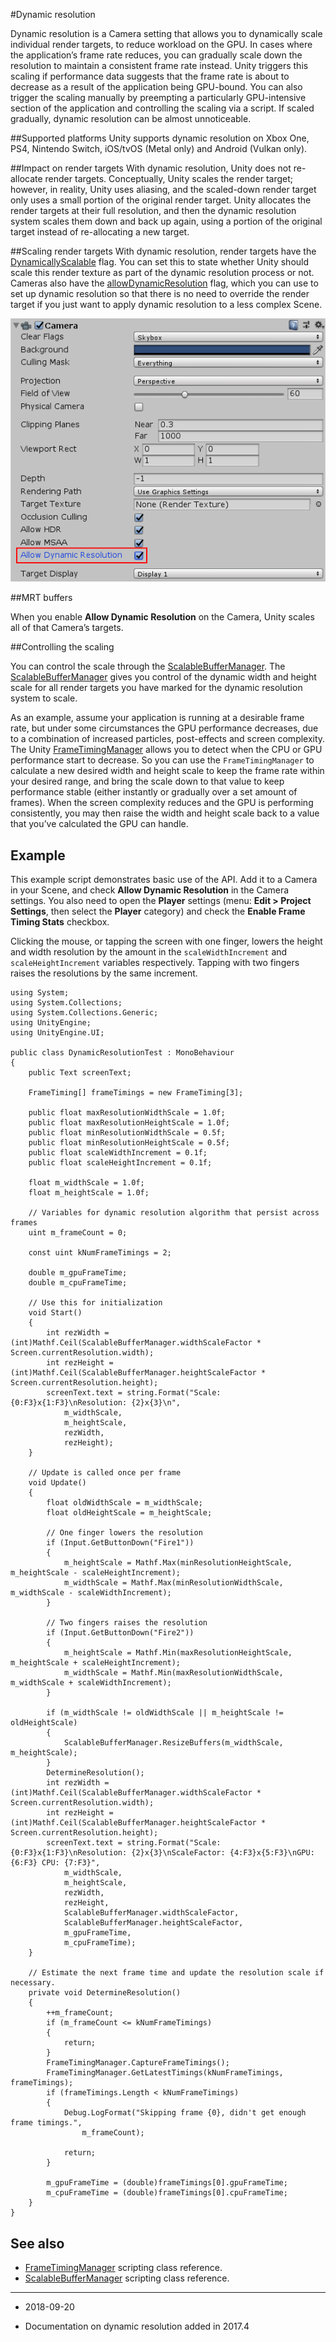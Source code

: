 #Dynamic resolution

Dynamic resolution is a Camera setting that allows you to dynamically scale individual render targets, to reduce workload on the GPU. In cases where the application’s frame rate reduces, you can gradually scale down the resolution to maintain a consistent frame rate instead. Unity triggers this scaling if performance data suggests that the frame rate is about to decrease as a result of the application being GPU-bound. You can also trigger the scaling manually by preempting a particularly GPU-intensive section of the application and controlling the scaling via a script. If scaled gradually, dynamic resolution can be almost unnoticeable.

##Supported platforms
Unity supports dynamic resolution on Xbox One, PS4, Nintendo Switch, iOS/tvOS (Metal only) and Android (Vulkan only).

##Impact on render targets
With dynamic resolution, Unity does not re-allocate render targets. Conceptually, Unity scales the render target; however, in reality, Unity uses aliasing, and the scaled-down render target only uses a small portion of the original render target. Unity allocates the render targets at their full resolution, and then the dynamic resolution system scales them down and back up again, using a portion of the original target instead of re-allocating a new target.

##Scaling render targets
With dynamic resolution, render targets have the [DynamicallyScalable](ScriptRef:RenderTextureCreationFlags.DynamicallyScalable.html) flag. You can set this to state whether Unity should scale this render texture as part of the dynamic resolution process or not. Cameras also have the  [allowDynamicResolution](ScriptRef:Camera-allowDynamicResolution.html) flag, which you can use to set up dynamic resolution so that there is no need to override the render target if you just want to apply dynamic resolution to a less complex Scene.

![](../uploads/Main/DynamicResolution.png)

##MRT buffers

When you enable __Allow Dynamic Resolution__ on the Camera, Unity scales all of that Camera’s targets.

##Controlling the scaling

You can control the scale through the [ScalableBufferManager](ScriptRef:ScalableBufferManager.html). The [ScalableBufferManager](ScriptRef:ScalableBufferManager.html) gives you control of the dynamic width and height scale for all render targets you have marked for the dynamic resolution system to scale. 

As an example, assume your application is running at a desirable frame rate, but under some circumstances the GPU performance decreases, due to a combination of increased particles, post-effects and screen complexity. The Unity [FrameTimingManager](FrameTimingManager) allows you to detect when the CPU or GPU performance start to decrease. So you can use the `FrameTimingManager` to calculate a new desired width and height scale to keep the frame rate within your desired range, and bring the scale down to that value to keep performance stable (either instantly or gradually over a set amount of frames). When the screen complexity reduces and the GPU is performing consistently, you may then raise the width and height scale back to a value that you’ve calculated the GPU can handle.

## Example

This example script demonstrates basic use of the API. Add it to a Camera in your Scene, and check __Allow Dynamic Resolution__ in the Camera settings. You also need to open the **Player** settings (menu: __Edit &gt; Project Settings__, then select the __Player__ category) and check the __Enable Frame Timing Stats__ checkbox.

Clicking the mouse, or tapping the screen with one finger, lowers the height and width resolution by the amount in the `scaleWidthIncrement` and `scaleHeightIncrement` variables  respectively. Tapping with two fingers raises the resolutions by the same increment.

```
using System;
using System.Collections;
using System.Collections.Generic;
using UnityEngine;
using UnityEngine.UI;

public class DynamicResolutionTest : MonoBehaviour
{
    public Text screenText;

    FrameTiming[] frameTimings = new FrameTiming[3];

    public float maxResolutionWidthScale = 1.0f;
    public float maxResolutionHeightScale = 1.0f;
    public float minResolutionWidthScale = 0.5f;
    public float minResolutionHeightScale = 0.5f;
    public float scaleWidthIncrement = 0.1f;
    public float scaleHeightIncrement = 0.1f;

    float m_widthScale = 1.0f;
    float m_heightScale = 1.0f;

    // Variables for dynamic resolution algorithm that persist across frames
    uint m_frameCount = 0;

    const uint kNumFrameTimings = 2;

    double m_gpuFrameTime;
    double m_cpuFrameTime;

    // Use this for initialization
    void Start()
    {
        int rezWidth = (int)Mathf.Ceil(ScalableBufferManager.widthScaleFactor * Screen.currentResolution.width);
        int rezHeight = (int)Mathf.Ceil(ScalableBufferManager.heightScaleFactor * Screen.currentResolution.height);
        screenText.text = string.Format("Scale: {0:F3}x{1:F3}\nResolution: {2}x{3}\n",
            m_widthScale,
            m_heightScale,
            rezWidth,
            rezHeight);
    }

    // Update is called once per frame
    void Update()
    {
        float oldWidthScale = m_widthScale;
        float oldHeightScale = m_heightScale;

        // One finger lowers the resolution
        if (Input.GetButtonDown("Fire1"))
        {
            m_heightScale = Mathf.Max(minResolutionHeightScale, m_heightScale - scaleHeightIncrement);
            m_widthScale = Mathf.Max(minResolutionWidthScale, m_widthScale - scaleWidthIncrement);
        }

        // Two fingers raises the resolution
        if (Input.GetButtonDown("Fire2"))
        {
            m_heightScale = Mathf.Min(maxResolutionHeightScale, m_heightScale + scaleHeightIncrement);
            m_widthScale = Mathf.Min(maxResolutionWidthScale, m_widthScale + scaleWidthIncrement);
        }

        if (m_widthScale != oldWidthScale || m_heightScale != oldHeightScale)
        {
            ScalableBufferManager.ResizeBuffers(m_widthScale, m_heightScale);
        }
        DetermineResolution();
        int rezWidth = (int)Mathf.Ceil(ScalableBufferManager.widthScaleFactor * Screen.currentResolution.width);
        int rezHeight = (int)Mathf.Ceil(ScalableBufferManager.heightScaleFactor * Screen.currentResolution.height);
        screenText.text = string.Format("Scale: {0:F3}x{1:F3}\nResolution: {2}x{3}\nScaleFactor: {4:F3}x{5:F3}\nGPU: {6:F3} CPU: {7:F3}",
            m_widthScale,
            m_heightScale,
            rezWidth,
            rezHeight,
            ScalableBufferManager.widthScaleFactor,
            ScalableBufferManager.heightScaleFactor,
            m_gpuFrameTime,
            m_cpuFrameTime);
    }

    // Estimate the next frame time and update the resolution scale if necessary.
    private void DetermineResolution()
    {
        ++m_frameCount;
        if (m_frameCount <= kNumFrameTimings)
        {
            return;
        }
        FrameTimingManager.CaptureFrameTimings();
        FrameTimingManager.GetLatestTimings(kNumFrameTimings, frameTimings);
        if (frameTimings.Length < kNumFrameTimings)
        {
            Debug.LogFormat("Skipping frame {0}, didn't get enough frame timings.",
                m_frameCount);

            return;
        }

        m_gpuFrameTime = (double)frameTimings[0].gpuFrameTime;
        m_cpuFrameTime = (double)frameTimings[0].cpuFrameTime;
    }
}
```

## See also

* [FrameTimingManager](ScriptRef:FrameTimingManager.html) scripting class reference.
* [ScalableBufferManager](ScriptRef:ScalableBufferManager.html) scripting class reference.

---
* <span class="page-edit">2018-09-20  <!-- include IncludeTextNewPageYesEdit --></span>

* <span class="page-history">Documentation on dynamic resolution added in 2017.4</span>



